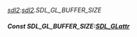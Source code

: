 _[sdl2](../../modules/sdl2/sdl2-module.md):[sdl2](../../modules/sdl2/sdl2-module.md).SDL\_GL\_BUFFER\_SIZE_
##### Const SDL\_GL\_BUFFER\_SIZE:[SDL_GLattr](../../modules/sdl2/sdl2-sdl_glattr.md)
